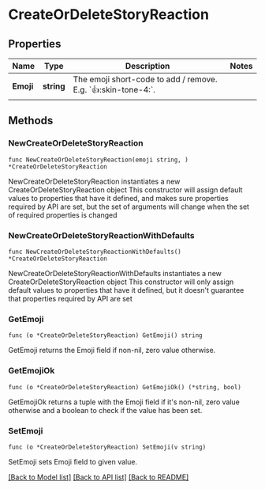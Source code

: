 # CreateOrDeleteStoryReaction

## Properties

Name | Type | Description | Notes
------------ | ------------- | ------------- | -------------
**Emoji** | **string** | The emoji short-code to add / remove. E.g. &#x60;:thumbsup::skin-tone-4:&#x60;. | 

## Methods

### NewCreateOrDeleteStoryReaction

`func NewCreateOrDeleteStoryReaction(emoji string, ) *CreateOrDeleteStoryReaction`

NewCreateOrDeleteStoryReaction instantiates a new CreateOrDeleteStoryReaction object
This constructor will assign default values to properties that have it defined,
and makes sure properties required by API are set, but the set of arguments
will change when the set of required properties is changed

### NewCreateOrDeleteStoryReactionWithDefaults

`func NewCreateOrDeleteStoryReactionWithDefaults() *CreateOrDeleteStoryReaction`

NewCreateOrDeleteStoryReactionWithDefaults instantiates a new CreateOrDeleteStoryReaction object
This constructor will only assign default values to properties that have it defined,
but it doesn't guarantee that properties required by API are set

### GetEmoji

`func (o *CreateOrDeleteStoryReaction) GetEmoji() string`

GetEmoji returns the Emoji field if non-nil, zero value otherwise.

### GetEmojiOk

`func (o *CreateOrDeleteStoryReaction) GetEmojiOk() (*string, bool)`

GetEmojiOk returns a tuple with the Emoji field if it's non-nil, zero value otherwise
and a boolean to check if the value has been set.

### SetEmoji

`func (o *CreateOrDeleteStoryReaction) SetEmoji(v string)`

SetEmoji sets Emoji field to given value.



[[Back to Model list]](../README.md#documentation-for-models) [[Back to API list]](../README.md#documentation-for-api-endpoints) [[Back to README]](../README.md)


